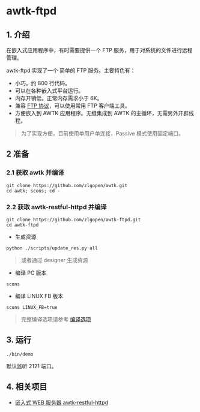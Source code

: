 # awtk-ftpd

## 1. 介绍

在嵌入式应用程序中，有时需要提供一个 FTP 服务，用于对系统的文件进行远程管理。

awtk-ftpd 实现了一个 简单的 FTP 服务。主要特色有：

* 小巧。约 800 行代码。
* 可以在各种嵌入式平台运行。
* 内存开销低。正常内存需求小于 6K。
* 兼容 [FTP 协议](https://www.rfc-editor.org/rfc/rfc959)，可以使用常用 FTP 客户端工具。
* 方便嵌入到 AWTK 应用程序。无缝集成到 AWTK 的主循环，无需另外开辟线程。

> 为了实现方便，目前使用单用户单连接，Passive 模式使用固定端口。

## 2 准备

### 2.1 获取 awtk 并编译

```
git clone https://github.com/zlgopen/awtk.git
cd awtk; scons; cd -
```

### 2.2 获取 awtk-restful-httpd 并编译

```
git clone https://github.com/zlgopen/awtk-ftpd.git
cd awtk-ftpd
```

* 生成资源

```
python ./scripts/update_res.py all
```

> 或者通过 designer 生成资源

* 编译 PC 版本

```
scons
```

* 编译 LINUX FB 版本

```
scons LINUX_FB=true
```

> 完整编译选项请参考 [编译选项](https://github.com/zlgopen/awtk-widget-generator/blob/master/docs/build_options.md)

## 3. 运行

```
./bin/demo
```

默认监听 2121 端口。

## 4. 相关项目

* [嵌入式 WEB 服务器  awtk-restful-httpd](https://github.com/zlgopen/awtk-restful-httpd)
